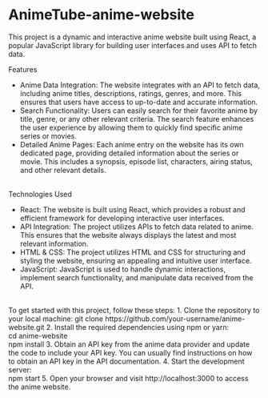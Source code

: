 # AnimeTube-anime-website

This project is a dynamic and interactive anime website built using React, a popular JavaScript library for building user interfaces and uses API to fetch data.

Features
<ul>
  <li>Anime Data Integration: The website integrates with an API to fetch data, including anime titles, descriptions, ratings, genres, and more. This ensures that users have access to up-to-date and accurate information.
    <li>Search Functionality: Users can easily search for their favorite anime by title, genre, or any other relevant criteria. The search feature enhances the user experience by allowing them to quickly find specific anime series or movies.
     <li>Detailed Anime Pages: Each anime entry on the website has its own dedicated page, providing detailed information about the series or movie. This includes a synopsis, episode list, characters, airing status, and other relevant details.
</ul>
<br>
Technologies Used
<ul>
  <li>React: The website is built using React, which provides a robust and efficient framework for developing interactive user interfaces.
  <li>API Integration: The project utilizes APIs to fetch data related to anime. This ensures that the website always displays the latest and most relevant information.
   <li>HTML & CSS: The project utilizes HTML and CSS for structuring and styling the website, ensuring an appealing and intuitive user interface.
     <li>JavaScript: JavaScript is used to handle dynamic interactions, implement search functionality, and manipulate data received from the API.
</ul>
<br>
To get started with this project, follow these steps:
1. Clone the repository to your local machine:
git clone https://github.com/your-username/anime-website.git
2. Install the required dependencies using npm or yarn:<br>
cd anime-website<br>
npm install
3. Obtain an API key from the anime data provider and update the code to include your API key. You can usually find instructions on how to obtain an API key in the API documentation.
4. Start the development server:<br>
npm start
5. Open your browser and visit http://localhost:3000 to access the anime website.
